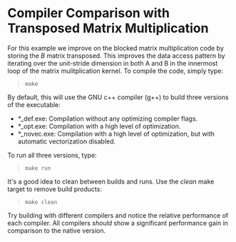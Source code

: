 # Compiler Comparison with Transposed Matrix Multiplication

For this example we improve on the blocked matrix multiplication code
by storing the $`B`$ matrix transposed.  This improves the data access
pattern by iterating over the unit-stride dimension in both A and B
in the innermost loop of the matrix mulitplication kernel. To compile 
the code, simply type:

> `make`

By default, this will use the GNU c++ compiler (g++) to build three versions
of the executable:
 * *_def.exe: Compilation without any optimizing compiler flags.
 * *_opt.exe: Compilation with a high level of optimization.
 * *_novec.exe: Compilation with a high level of optimization, but with automatic vectorization disabled.

To run all three versions, type:

> `make run`

It's a good idea to clean between builds and runs.  Use the _clean_ make target
to remove build products:

> `make clean`

Try building with different compilers and notice the relative performance of 
each compiler. All compilers *should* show a significant performance gain in
comparison to the native version.


